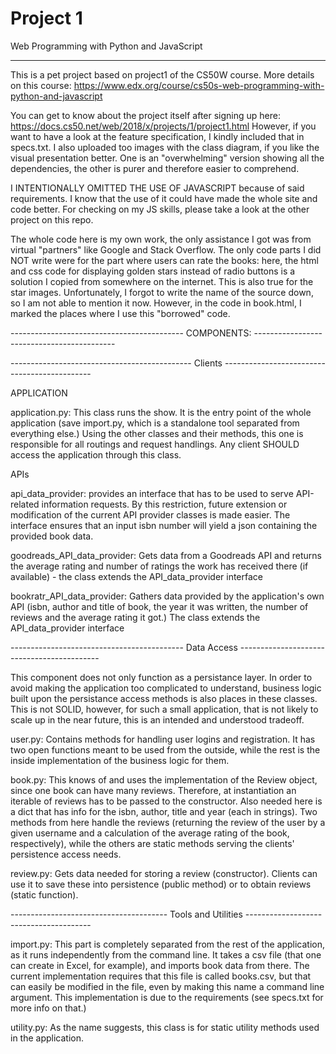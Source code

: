 # Project 1

Web Programming with Python and JavaScript

------------------------------------------

This is a pet project based on project1 of the CS50W course. More details on this course: 
https://www.edx.org/course/cs50s-web-programming-with-python-and-javascript

You can get to know about the project itself after signing up here: 
https://docs.cs50.net/web/2018/x/projects/1/project1.html
However, if you want to have a look at the feature specification, I kindly included that in specs.txt.
I also uploaded too images with the class diagram, if you like the visual presentation better. One
is an "overwhelming" version showing all the dependencies, the other is purer and therefore easier 
to comprehend.

I INTENTIONALLY OMITTED THE USE OF JAVASCRIPT because of said requirements. I know that the use of
it could have made the whole site and code better. For checking on my JS skills, please take a look
at the other project on this repo.

The whole code here is my own work, the only assistance I got was from virtual "partners" like 
Google and Stack Overflow. The only code parts I did NOT write were for the part where users can 
rate the books: here, the html and css code for displaying golden stars instead of radio buttons is
a solution I copied from somewhere on the internet. This is also true for the star images. 
Unfortunately, I forgot to write the name of the source down, so I am not able to mention it now. 
However, in the code in book.html, I marked the places where I use this "borrowed" code.

------------------------------------------- COMPONENTS: -------------------------------------------

--------------------------------------------- Clients ---------------------------------------------

APPLICATION 

application.py:
This class runs the show. It is the entry point of the whole application (save import.py, which is 
a standalone tool separated from everything else.) Using the other classes and their methods, this
one is responsible for all routings and request handlings. Any client SHOULD access the application
through this class.

APIs

api_data_provider: 
provides an interface that has to be used to serve API-related information requests. By this
restriction, future extension or modification of the current API provider classes is made easier.
The interface ensures that an input isbn number will yield a json containing the provided book data.

goodreads_API_data_provider:
Gets data from a Goodreads API and returns the average rating and number of ratings the work has 
received there (if available) - the class extends the API_data_provider interface

bookratr_API_data_provider:
Gathers data provided by the application's own API (isbn, author and title of book, the year it was
written, the number of reviews and the average rating it got.) The class extends the 
API_data_provider interface


------------------------------------------- Data Access -------------------------------------------

This component does not only function as a persistance layer. In order to avoid making the 
application too complicated to understand, business logic built upon the persistance access methods
is also places in these classes. This is not SOLID, however, for such a small application, that is 
not likely to scale up in the near future, this is an intended and understood tradeoff.

user.py:
Contains methods for handling user logins and registration. It has two open functions meant to be
used from the outside, while the rest is the inside implementation of the business logic for them.

book.py:
This knows of and uses the implementation of the Review object, since one book can have many 
reviews. Therefore, at instantiation an iterable of reviews has to be passed to the constructor.
Also needed here is a dict that has info for the isbn, author, title and year (each in strings).
Two methods from here handle the reviews (returning the review of the user by a given username and
a calculation of the average rating of the book, respectively), while the others are static methods
serving the clients' persistence access needs.

review.py:
Gets data needed for storing a review (constructor). Clients can use it to save these into 
persistence (public method) or to obtain reviews (static function).

--------------------------------------- Tools and Utilities ---------------------------------------

import.py:
This part is completely separated from the rest of the application, as it runs independently from
the command line. It takes a csv file (that one can create in Excel, for example), and imports book
data from there. The current implementation requires that this file is called books.csv, but that 
can easily be modified in the file, even by making this name a command line argument. This 
implementation is due to the requirements (see specs.txt for more info on that.)

utility.py:
As the name suggests, this class is for static utility methods used in the application.
